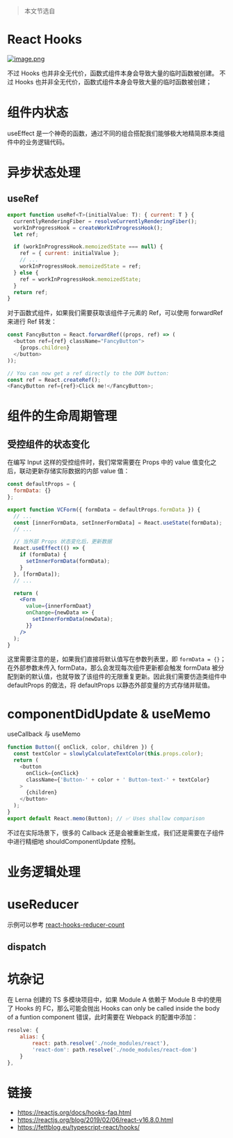 > 本文节选自 []()

# React Hooks

[![image.png](https://i.postimg.cc/G2cQwFB2/image.png)](https://postimg.cc/zLcWTRFZ)

不过 Hooks 也并非全无代价，函数式组件本身会导致大量的临时函数被创建。
不过 Hooks 也并非全无代价，函数式组件本身会导致大量的临时函数被创建；

# 组件内状态

useEffect 是一个神奇的函数，通过不同的组合搭配我们能够极大地精简原本类组件中的业务逻辑代码。

# 异步状态处理

## useRef

```js
export function useRef<T>(initialValue: T): { current: T } {
  currentlyRenderingFiber = resolveCurrentlyRenderingFiber();
  workInProgressHook = createWorkInProgressHook();
  let ref;

  if (workInProgressHook.memoizedState === null) {
    ref = { current: initialValue };
    // ...
    workInProgressHook.memoizedState = ref;
  } else {
    ref = workInProgressHook.memoizedState;
  }
  return ref;
}
```

对于函数式组件，如果我们需要获取该组件子元素的 Ref，可以使用 forwardRef 来进行 Ref 转发：

```js
const FancyButton = React.forwardRef((props, ref) => (
  <button ref={ref} className="FancyButton">
    {props.children}
  </button>
));

// You can now get a ref directly to the DOM button:
const ref = React.createRef();
<FancyButton ref={ref}>Click me!</FancyButton>;
```

# 组件的生命周期管理

## 受控组件的状态变化

在编写 Input 这样的受控组件时，我们常常需要在 Props 中的 value 值变化之后，联动更新存储实际数据的内部 value 值：

```jsx
const defaultProps = {
  formData: {}
};

export function VCForm({ formData = defaultProps.formData }) {
  // ...
  const [innerFormData, setInnerFormData] = React.useState(formData);
  // ...

  // 当外部 Props 状态变化后，更新数据
  React.useEffect(() => {
    if (formData) {
      setInnerFormData(formData);
    }
  }, [formData]);
  // ...

  return (
    <Form
      value={innerFormDaat}
      onChange={newData => {
        setInnerFormData(newData);
      }}
    />
  );
}
```

这里需要注意的是，如果我们直接将默认值写在参数列表里，即 `formData = {}`；在外部参数未传入 formData，那么会发现每次组件更新都会触发 formData 被分配到新的默认值，也就导致了该组件的无限重复更新。因此我们需要仿造类组件中 defaultProps 的做法，将 defaultProps 以静态外部变量的方式存储并赋值。

# componentDidUpdate & useMemo

useCallback 与 useMemo

```js
function Button({ onClick, color, children }) {
  const textColor = slowlyCalculateTextColor(this.props.color);
  return (
    <button
      onClick={onClick}
      className={'Button-' + color + ' Button-text-' + textColor}
    >
      {children}
    </button>
  );
}
export default React.memo(Button); // ✅ Uses shallow comparison
```

不过在实际场景下，很多的 Callback 还是会被重新生成，我们还是需要在子组件中进行精细地 shouldComponentUpdate 控制。

# 业务逻辑处理

# useReducer

示例可以参考 [react-hooks-reducer-count](https://codesandbox.io/s/6yy0933923)

## dispatch

# 坑杂记

在 Lerna 创建的 TS 多模块项目中，如果 Module A 依赖于 Module B 中的使用了 Hooks 的 FC，那么可能会抛出 Hooks can only be called inside the body of a funtion component 错误，此时需要在 Webpack 的配置中添加：

```js
resolve: {
    alias: {
        react: path.resolve('./node_modules/react'),
        'react-dom': path.resolve('./node_modules/react-dom')
    }
},
```

# 链接

- https://reactjs.org/docs/hooks-faq.html
- https://reactjs.org/blog/2019/02/06/react-v16.8.0.html
- https://fettblog.eu/typescript-react/hooks/
